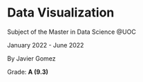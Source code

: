 # Data Visualization
Subject of the Master in Data Science @UOC

January 2022 - June 2022

By Javier Gomez

Grade: **A (9.3)**
